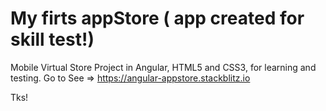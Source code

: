 # My firts appStore ( app created for skill test!)
Mobile Virtual Store Project in Angular, HTML5 and CSS3, for learning and testing.
Go to See => https://angular-appstore.stackblitz.io

Tks!
